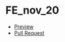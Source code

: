 # FE_nov_20
- [Preview](https://vorfolomeevav.github.io/https://github.com/vorfolomeevav/FE_nov_20.git/)
- [Pull Request](https://github.com/vorfolomeevav/https://github.com/vorfolomeevav/FE_nov_20.git/pull/1/files)
